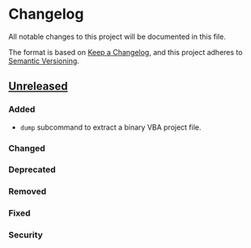 # Changelog

All notable changes to this project will be documented in this file.

The format is based on [Keep a Changelog](https://keepachangelog.com/en/1.0.0/),
and this project adheres to [Semantic Versioning](https://semver.org/spec/v2.0.0.html).

## [Unreleased]

### Added

- `dump` subcommand to extract a binary VBA project file.

### Changed
### Deprecated
### Removed
### Fixed
### Security

[Unreleased]: https://github.com/tim-weis/ovba/compare/827d416...HEAD
